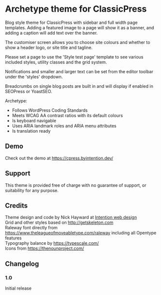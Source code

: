 # Archetype theme for ClassicPress
Blog style theme for ClassicPress with sidebar and full width page templates. Adding a featured image to a page will show it as a banner, and adding a caption will add text over the banner.

The customiser screen allows you to choose site colours and whether to show a header logo, or site title and tagline. 

Please set a page to use the 'Style test page' template to see various included styles, utility classes and the grid system.

Notifications and smaller and larger text can be set from the editor toolbar under the 'styles' dropdown. 

Breadcrumbs on single blog posts are built in and will display if enabled in SEOPress or YoastSEO.

Archetype:
- Follows WordPress Coding Standards
- Meets WCAG AA contrast ratios with its default colours
- Is keyboard navigable
- Uses ARIA landmark roles and ARIA menu attributes
- Is translation ready

## Demo
Check out the demo at https://cpress.byintention.dev/  

## Support
This theme is provided free of charge with no guarantee of support, or suitability for any purpose. 

## Credits
Theme design and code by Nick Hayward at [Intention web design](https://byintention.co/)  
Grid and other styles based on http://getskeleton.com  
Raleway font directly from https://www.theleagueofmoveabletype.com/raleway including all Opentype features  
Typography balance by https://typescale.com/  
Icons from https://thenounproject.com/  

## Changelog

### 1.0 
Initial release 
